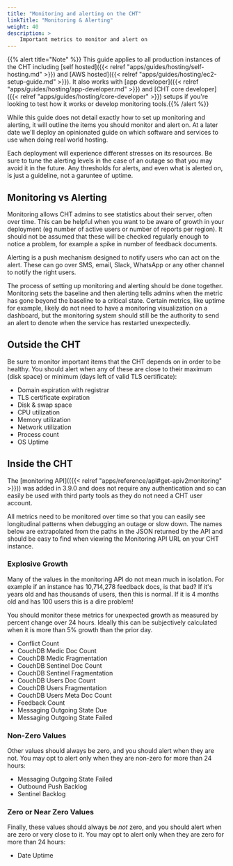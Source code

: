 ```yaml
---
title: "Monitoring and alerting on the CHT"
linkTitle: "Monitoring & Alerting"
weight: 40
description: >
    Important metrics to monitor and alert on
---
```


{{% alert title="Note" %}} This guide applies to all production instances of the CHT including [self hosted]({{< relref "apps/guides/hosting/self-hosting.md" >}}) and [AWS hosted]({{< relref "apps/guides/hosting/ec2-setup-guide.md" >}}). It also works with [app developer]({{< relref "apps/guides/hosting/app-developer.md" >}}) and [CHT core developer]({{< relref "apps/guides/hosting/core-developer" >}}) setups if you're looking to test how it works or develop monitoring tools.{{% /alert %}}

While this guide does not detail exactly how to set up monitoring and alerting, it will outline the items you should monitor and alert on.  At a later date we'll deploy an opinionated guide on which software and services to use when doing real world hosting.

Each deployment will experience different stresses on its resources.  Be sure to tune the alerting levels in the case of an outage so that you may avoid it in the future. Any thresholds for alerts, and even what is alerted on, is just a guideline, not a garuntee of uptime.

## Monitoring vs Alerting

Monitoring allows CHT admins to see statistics about their server, often over time.  This can be helpful when you want to be aware of growth in your deployment (eg number of active users or number of reports per region). It should not be assumed that these will be checked regularly enough to notice a problem, for example a spike in number of feedback documents.

Alerting is a push mechanism designed to notify users who can act on the alert. These can go over SMS, email, Slack, WhatsApp or any other channel to notify the right users. 

The process of setting up monitoring and alerting should be done together. Monitoring sets the baseline and then alerting tells admins when the metric has gone beyond the baseline to a critical state. Certain metrics, like uptime for example, likely do not need to have a monitoring visualization on a dashboard, but the monitoring system should still be the authority to send an alert to denote when the service has restarted unexpectedly.

## Outside the CHT

Be sure to monitor important items that the CHT depends on in order to be healthy. You should alert when any of these are close to their maximum (disk space) or minimum (days left of valid TLS certificate):

* Domain expiration with registrar
* TLS certificate expiration 
* Disk & swap space
* CPU utilization
* Memory utilization
* Network utilization
* Process count
* OS Uptime

## Inside the CHT

The [monitoring API](({{< relref "apps/reference/api#get-apiv2monitoring" >}})) was added in 3.9.0 and does not require any authentication and so can easily be used with third party tools as they do not need a CHT user account.

All metrics need to be monitored over time so that you can easily see longitudinal patterns when debugging an outage or slow down. The names below are extrapolated from the paths in the JSON returned by the API and should be easy to find when viewing the Monitoring API URL on your CHT instance.

### Explosive Growth

Many of the values in the monitoring API do not mean much in isolation. For example if an instance has 10,714,278 feedback docs, is that bad?  If it's years old and has thousands of users, then this is normal.  If it is 4 months old and has 100 users this is a dire problem! 

You should monitor these metrics for unexpected growth as measured by percent change over 24 hours. Ideally this can be subjectively calculated when it is more than 5% growth than the prior day. 

* Conflict Count
* CouchDB Medic Doc Count
* CouchDB Medic Fragmentation
* CouchDB Sentinel Doc Count
* CouchDB Sentinel Fragmentation
* CouchDB Users Doc Count
* CouchDB Users Fragmentation
* CouchDB Users Meta Doc Count
* Feedback Count
* Messaging Outgoing State Due
* Messaging Outgoing State Failed

### Non-Zero Values

Other values should always be zero, and you should alert when they are not. You may opt to alert only when they are non-zero for more than 24 hours:

* Messaging Outgoing State Failed
* Outbound Push Backlog
* Sentinel Backlog

### Zero or Near Zero Values

Finally, these values should always be _not_ zero, and you should alert when are zero or very close to it.  You may opt to alert only when they are zero for more than 24 hours:

* Date Uptime
